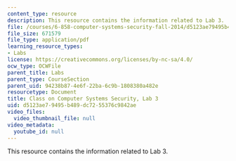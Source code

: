 ```yaml
---
content_type: resource
description: This resource contains the information related to Lab 3.
file: /courses/6-858-computer-systems-security-fall-2014/d5123ae79495b489dc7255376c9842ae_MIT6_858F14_lab3.pdf
file_size: 671579
file_type: application/pdf
learning_resource_types:
- Labs
license: https://creativecommons.org/licenses/by-nc-sa/4.0/
ocw_type: OCWFile
parent_title: Labs
parent_type: CourseSection
parent_uid: 94238b87-4e6f-22ba-6c9b-1808380a482e
resourcetype: Document
title: Class on Computer Systems Security, Lab 3
uid: d5123ae7-9495-b489-dc72-55376c9842ae
video_files:
  video_thumbnail_file: null
video_metadata:
  youtube_id: null
---
```

This resource contains the information related to Lab 3.